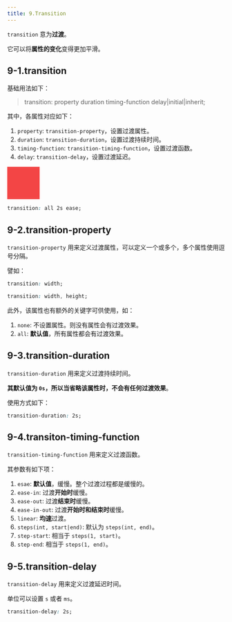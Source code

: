 ```yaml
---
title: 9.Transition
---
```


`transition` 意为**过渡**。

它可以将**属性的变化**变得更加平滑。

<style>
  .transition-target {
    width: 75px;
    height: 75px;
    background-color: #F34545;
  }
  .transition-target:hover {
    width: 200px;
  }
</style>

## 9-1.transition

基础用法如下：

>transition: property duration timing-function delay|initial|inherit;

其中，各属性对应如下：

1. `property`: `transition-property`，设置过渡属性。
2. `duration`: `transition-duration`，设置过渡持续时间。
3. `timing-function`: `transition-timing-function`，设置过渡函数。
4. `delay`: `transition-delay`，设置过渡延迟。

<div class="transition-target" style="transition: all 2s ease;"></div>

```css
transition: all 2s ease;
```

## 9-2.transition-property

`transition-property` 用来定义过渡属性，可以定义一个或多个，多个属性使用逗号分隔。

譬如：

```css
transition: width;

transition: width, height;
```

此外，该属性也有额外的关键字可供使用，如：

1. `none`: 不设置属性。则没有属性会有过渡效果。
2. `all`: **默认值**，所有属性都会有过渡效果。

## 9-3.transition-duration

`transition-duration` 用来定义过渡持续时间。

**其默认值为 `0s`，所以当省略该属性时，不会有任何过渡效果**。

使用方式如下：

```css
transition-duration: 2s;
```

## 9-4.transiton-timing-function

`transition-timing-function` 用来定义过渡函数。

其参数有如下项：

1. `esae`: **默认值**，缓慢。整个过渡过程都是缓慢的。
2. `ease-in`: 过渡**开始时**缓慢。
3. `ease-out`: 过渡**结束时**缓慢。
4. `ease-in-out`: 过渡**开始时和结束时**缓慢。
5. `linear`: **均速**过渡。
6. `steps(int, start|end)`: 默认为 `steps(int, end)`。
7. `step-start`: 相当于 `steps(1, start)`。
8. `step-end`: 相当于 `steps(1, end)`。

<style>
  .transition-demo {
    display: flex;
    /* justify-content: center; */
    align-items: center;
    padding: 20px 10px;
  }
  .transition-box {
    margin-right: 50px;
    font-family: Consolas,Menlo,"courier new",monospace;
    font-size: 16px;
  }
  .transition-box .transition-item {
    position: relative;
    background: rgb(40,44,52);
    color: #fff;
    margin-bottom: 10px;
    padding: 2px 5px;
    list-style: none;
    cursor: pointer;
    user-select: none;
  }
  .transition-box .transition-item .radio {
    position: absolute;
    top: 50%;
    left: 0;
    transform: translate(-30px, -50%);
    margin: 0;
    cursor: pointer;
  }
  .transition-box .transition-item .left {
    color: #c5a5c5;
  }
  .transition-box .transition-item .right {
    color: #88c999;
  }
</style>

<template>
  <div class="transition-demo">
    <ul class="transition-box"></ul>
    <div id="target" class="transition-target" style="transition-property: width;transition-duration: 2s;"></div>
  </div>
</template>

<script>
  export default {
    mounted () {
      var box = document.querySelector('#target')
      var registerBox = document.querySelector('.transition-box')
      // 生成Dom
      var filterList = ['ease', 'ease-in', 'ease-out', 'ease-in-out', 'linear', 'steps(3, start)', 'steps(3, end)', 'step-start', 'step-end']
      var htmlList = filterList.map(item => {
        return `<li class="transition-item" data-id="${item}">
          <input type="radio" class="radio">
          <span class="left">transition-timing-function</span>:
          <span class="right">${item}</span>;
        </li>`
      })
      registerBox.innerHTML = htmlList.join('')
      // 注册事件
      registerBox.addEventListener('click', function (e) {
        // !!!找到最近的祖先节点li，这里是为了保证内部span也能冒泡
        var li = e.target.closest('li')
        if (!li) return
        if (!registerBox.contains(li)) return
        // 判断li上有没有id
        var id = li.dataset.id
        if (!id) return
        // 设置box
        box.style.transitionTimingFunction = id
        box.style.width = '200px'
        // 取消选中兄弟节点的单选按钮
        var children = li.parentNode.children
        for (var i = 0; i < children.length; i++) {
          var item = children[i]
          var radio = item.children[0]
          if (item.dataset.id === id) {
            radio.checked = true
            continue
          }
          radio.checked = false
        }
      })
      // 过渡结束后
      box.addEventListener('transitionend', function (e) {
        this.style.width = '75px'
      })
      // 鼠标移入
      box.addEventListener('mouseenter', function (e) {
        this.style.width = '200px'
      })
    }
  }
</script>

## 9-5.transition-delay

`transition-delay` 用来定义过渡延迟时间。

单位可以设置 `s` 或者 `ms`。

```css
transition-delay: 2s;
```

